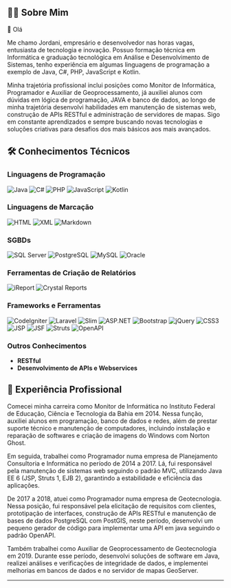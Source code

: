 ## 👨‍💻 Sobre Mim

👋 Olá

Me chamo Jordani, empresário e desenvolvedor nas horas vagas, entusiasta de tecnologia e inovação. 
Possuo formação técnica em Informática e graduação tecnológica em Análise e Desenvolvimento de Sistemas, tenho experiência em algumas linguagens de programação a exemplo de Java, C#, PHP, JavaScript e Kotlin.

Minha trajetória profissional inclui posições como Monitor de Informática, Programador e Auxiliar de Geoprocessamento, já auxiliei alunos com dúvidas em lógica de programação, JAVA e banco de dados, ao longo de minha trajetória desenvolvi habilidades em manutenção de sistemas web, construção de APIs RESTful e administração de servidores de mapas. Sigo em constante aprendizados e sempre buscando novas tecnologias e soluções criativas para desafios dos mais básicos aos mais avançados.

<!-- Programação, Rede de Computadores, Banco de Dados, Segurança da Informação, Arquitetura de Computadores, Processo de Desenvolvimento de Software, Engenharia e Arquitetura de Software-->
<!--Se quiser conhecer mais sobre meus projetos, visite meu [GitHub](https://github.com/jordanidsc).-->

## 🛠️ Conhecimentos Técnicos

### Linguagens de Programação
![Java](https://img.shields.io/badge/Java-ED8B00?style=for-the-badge&logo=java&logoColor=white)
![C#](https://img.shields.io/badge/C%23-239120?style=for-the-badge&logo=c-sharp&logoColor=white)
![PHP](https://img.shields.io/badge/PHP-777BB4?style=for-the-badge&logo=php&logoColor=white)
![JavaScript](https://img.shields.io/badge/JavaScript-F7DF1E?style=for-the-badge&logo=javascript&logoColor=black)
![Kotlin](https://img.shields.io/badge/Kotlin-0095D5?style=for-the-badge&logo=kotlin&logoColor=white)

### Linguagens de Marcação
![HTML](https://img.shields.io/badge/HTML5-E34F26?style=for-the-badge&logo=html5&logoColor=white)
![XML](https://img.shields.io/badge/XML-FF6600?style=for-the-badge&logo=xml&logoColor=white)
![Markdown](https://img.shields.io/badge/Markdown-000000?style=for-the-badge&logo=markdown&logoColor=white)

### SGBDs
![SQL Server](https://img.shields.io/badge/Microsoft%20SQL%20Server-CC2927?style=for-the-badge&logo=microsoft%20sql%20server&logoColor=white)
![PostgreSQL](https://img.shields.io/badge/PostgreSQL-336791?style=for-the-badge&logo=postgresql&logoColor=white)
![MySQL](https://img.shields.io/badge/MySQL-4479A1?style=for-the-badge&logo=mysql&logoColor=white)
![Oracle](https://img.shields.io/badge/Oracle-F80000?style=for-the-badge&logo=oracle&logoColor=white)

### Ferramentas de Criação de Relatórios
![iReport](https://img.shields.io/badge/iReport-FF6600?style=for-the-badge&logo=jasperreports&logoColor=white)
![Crystal Reports](https://img.shields.io/badge/Crystal%20Reports-0078D4?style=for-the-badge&logo=crystal-reports&logoColor=white)

### Frameworks e Ferramentas
![CodeIgniter](https://img.shields.io/badge/CodeIgniter-EF4223?style=for-the-badge&logo=codeigniter&logoColor=white)
![Laravel](https://img.shields.io/badge/Laravel-FF2D20?style=for-the-badge&logo=laravel&logoColor=white)
![Slim](https://img.shields.io/badge/Slim-74C043?style=for-the-badge&logo=slim&logoColor=white)
![ASP.NET](https://img.shields.io/badge/ASP.NET-512BD4?style=for-the-badge&logo=dotnet&logoColor=white)
![Bootstrap](https://img.shields.io/badge/Bootstrap-563D7C?style=for-the-badge&logo=bootstrap&logoColor=white)
![jQuery](https://img.shields.io/badge/jQuery-0769AD?style=for-the-badge&logo=jquery&logoColor=white)
![CSS3](https://img.shields.io/badge/CSS3-1572B6?style=for-the-badge&logo=css3&logoColor=white)
![JSP](https://img.shields.io/badge/JSP-007396?style=for-the-badge&logo=java&logoColor=white)
![JSF](https://img.shields.io/badge/JSF-007396?style=for-the-badge&logo=java&logoColor=white)
![Struts](https://img.shields.io/badge/Struts-007396?style=for-the-badge&logo=java&logoColor=white)
![OpenAPI](https://img.shields.io/badge/OpenAPI-6BA539?style=for-the-badge&logo=openapi-initiative&logoColor=white)

### Outros Conhecimentos
- **RESTful**
- **Desenvolvimento de APIs e Webservices**

## 💼 Experiência Profissional

Comecei minha carreira como Monitor de Informática no Instituto Federal de Educação, Ciência e Tecnologia da Bahia em 2014. Nessa função, auxiliei alunos em programação, banco de dados e redes, além de prestar suporte técnico e manutenção de computadores, incluindo instalação e reparação de softwares e criação de imagens do Windows com Norton Ghost.

Em seguida, trabalhei como Programador numa empresa de Planejamento Consultoria e Informática no período de 2014 a 2017. Lá, fui responsável pela manutenção de sistemas web seguindo o padrão MVC, utilizando Java EE 6 (JSP, Struts 1, EJB 2), garantindo a estabilidade e eficiência das aplicações.

De 2017 a 2018, atuei como Programador numa empresa de Geotecnologia. Nessa posição, fui responsável pela elicitação de requisitos com clientes, prototipação de interfaces, construção de APIs RESTful e manutenção de bases de dados PostgreSQL com PostGIS, neste período, desenvolvi um pequeno gerador de código para implementar uma API em java seguindo o padrão OpenAPI.

Também trabalhei como Auxiliar de Geoprocessamento de Geotecnologia em 2019. Durante esse período, desenvolvi soluções de software em Java, realizei análises e verificações de integridade de dados, e implementei melhorias em bancos de dados e no servidor de mapas GeoServer.

---

<!--Você pode encontrar mais sobre mim e meus projetos no meu [GitHub](https://github.com/seu-usuario).-->

<!--**jordanidsc/jordanidsc** is a ✨ _special_ ✨ repository because its `README.md` (this file) appears on your GitHub profile.

Here are some ideas to get you started:

- 🔭 I’m currently working on ...
- 🌱 I’m currently learning ...
- 👯 I’m looking to collaborate on ...
- 🤔 I’m looking for help with ...
- 💬 Ask me about ...
- 📫 How to reach me: ...
- 😄 Pronouns: ...
- ⚡ Fun fact: ...
-->
